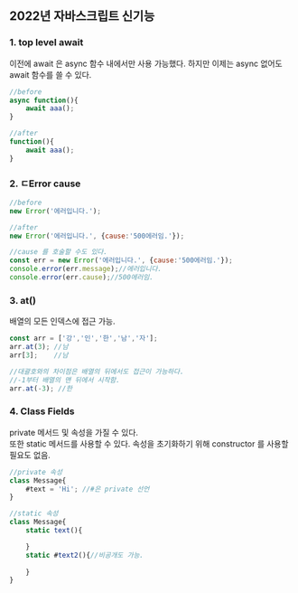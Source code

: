 ## 2022년 자바스크립트 신기능


### 1. top level await

이전에 await 은 async 함수 내에서만 사용 가능했다. 하지만 이제는 async 없어도 await 함수를 쓸 수 있다.
```js
//before
async function(){
    await aaa();
}

//after
function(){
    await aaa();
}
```


### 2. ㄷError cause
```js
//before
new Error('에러입니다.');

//after
new Error('에러입니다.', {cause:'500에러임.'});

//cause 를 호술할 수도 있다.
const err = new Error('에러입니다.', {cause:'500에러임.'});
console.error(err.message);//에러입니다.
console.error(err.cause);//500에러임.
```


### 3. at()
배열의 모든 인덱스에 접근 가능.
```js
const arr = ['강','인','한','남','자'];
arr.at(3); //남
arr[3];    //남

//대괄호와의 차이점은 배열의 뒤에서도 접근이 가능하다.
//-1부터 배열의 맨 뒤에서 시작함.
arr.at(-3); //한

```

### 4. Class Fields
private 메서드 및 속성을 가질 수 있다.<br>
또한 static 메서드를 사용할 수 있다. 속성을 초기화하기 위해 constructor 를 사용할 필요도 없음.
```js
//private 속성
class Message{
    #text = 'Hi'; //#은 private 선언
}

//static 속성
class Message{
    static text(){

    }
    static #text2(){//비공개도 가능.
        
    }
}
```